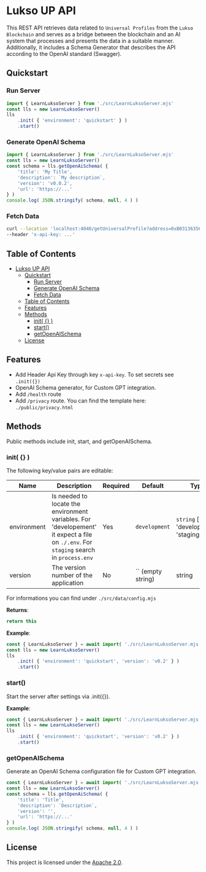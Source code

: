 # Lukso UP API

This REST API retrieves data related to `Universal Profiles` from the `Lukso Blockchain` and serves as a bridge between the blockchain and an AI system that processes and presents the data in a suitable manner. Additionally, it includes a Schema Generator that describes the API according to the OpenAI standard (Swagger).


## Quickstart

### Run Server

```js
import { LearnLuksoServer } from './src/LearnLuksoServer.mjs'
const lls = new LearnLuksoServer()
lls
    .init( { 'environment': 'quickstart' } )
    .start()
```

### Generate OpenAI Schema

```js
import { LearnLuksoServer } from './src/LearnLuksoServer.mjs'
const lls = new LearnLuksoServer()
const schema = lls.getOpenAiSchema( { 
    'title': 'My Title',
    'description': `My description`,
    'version': 'v0.0.2',
    'url': 'https://...'
} )
console.log( JSON.stringify( schema, null, 4 ) )
```

### Fetch Data

```sh
curl --location 'localhost:4040/getUniversalProfile?address=0xB031363560403179Aac100d51864e27fFF4D7807' \
--header 'x-api-key: ...'
```


## Table of Contents

- [Lukso UP API](#lukso-up-api)
  - [Quickstart](#quickstart)
    - [Run Server](#run-server)
    - [Generate OpenAI Schema](#generate-openai-schema)
    - [Fetch Data](#fetch-data)
  - [Table of Contents](#table-of-contents)
  - [Features](#features)
  - [Methods](#methods)
    - [init( {} )](#init--)
    - [start()](#start)
    - [getOpenAISchema](#getopenaischema)
  - [License](#license)

## Features

- Add Header Api Key through key `x-api-key`. To set secrets see `.init({})`
- OpenAI Schema generator, for Custom GPT integration.
- Add `/health` route
- Add `/privacy` route. You can find the template here: `./public/privacy.html`


## Methods
Public methods include init, start, and getOpenAISchema.


### init( {} )

The following key/value pairs are editable:

| Name         | Description                                       | Required | Default        | Type                                     |
|--------------|---------------------------------------------------|----------|----------------|------------------------------------------|
| environment  | Is needed to locate the environment variables. For 'developement' it expect a file on `./.env`. For `staging` search in `process.env`    | Yes      | `development`  | `string` [ 'development', 'staging' ] |
| version      | The version number of the application             | No       | `` (empty string) | string                                   |

For informations you can find under `./src/data/config.mjs`

**Returns**: 
```js
return this
```


**Example**: 
```js
const { LearnLuksoServer } = await import( './src/LearnLuksoServer.mjs' )
const lls = new LearnLuksoServer()
lls
    .init( { 'environment': 'quickstart', 'version': 'v0.2' } )
    .start()

```


### start()

Start the server after settings via .init({}).

**Example**: 
```js
const { LearnLuksoServer } = await import( './src/LearnLuksoServer.mjs' )
const lls = new LearnLuksoServer()
lls
    .init( { 'environment': 'quickstart', 'version': 'v0.2' } )
    .start()

```


### getOpenAISchema

Generate an OpenAI Schema configuration file for Custom GPT integration.

```js
const { LearnLuksoServer } = await import( './src/LearnLuksoServer.mjs' )
const lls = new LearnLuksoServer()
const schema = lls.getOpenAiSchema( { 
    'title': 'Title',
    'description': `Description`,
    'version': '',
    'url': 'https://...'
} )
console.log( JSON.stringify( schema, null, 4 ) )
```

## License

This project is licensed under the [Apache 2.0](LICENSE).